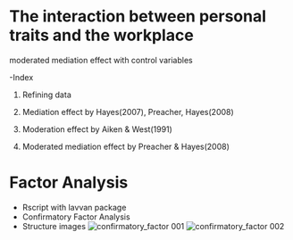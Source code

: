 # The interaction between personal traits and the workplace

moderated mediation effect with control variables

-Index

1. Refining data

2. Mediation effect by Hayes(2007), Preacher, Hayes(2008)

3. Moderation effect by Aiken & West(1991)

4. Moderated mediation effect by Preacher & Hayes(2008)


# Factor Analysis
 * Rscript with lavvan package
 * Confirmatory Factor Analysis
 * Structure images
  ![confirmatory_factor 001](https://github.com/user-attachments/assets/6e9f6fda-e1ee-4cfb-bbb2-9a01a65914c2)
  ![confirmatory_factor 002](https://github.com/user-attachments/assets/9a74122f-2df1-42e5-805b-f21acd3a99c7)


